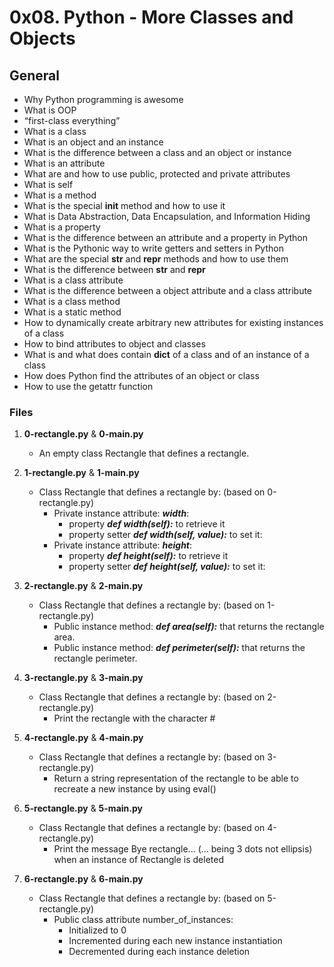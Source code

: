 # 0x08. Python - More Classes and Objects

## General
   - Why Python programming is awesome
   - What is OOP
   - “first-class everything”
   - What is a class
   - What is an object and an instance
   - What is the difference between a class and an object or instance
   - What is an attribute
   - What are and how to use public, protected and private attributes
   - What is self
   - What is a method
   - What is the special __init__ method and how to use it
   - What is Data Abstraction, Data Encapsulation, and Information Hiding
   - What is a property
   - What is the difference between an attribute and a property in Python
   - What is the Pythonic way to write getters and setters in Python
   - What are the special __str__ and __repr__ methods and how to use them
   - What is the difference between __str__ and __repr__
   - What is a class attribute
   - What is the difference between a object attribute and a class attribute
   - What is a class method
   - What is a static method
   - How to dynamically create arbitrary new attributes for existing instances of a class
   - How to bind attributes to object and classes
   - What is and what does contain __dict__ of a class and of an instance of a class
   - How does Python find the attributes of an object or class
   - How to use the getattr function

### Files
1. **0-rectangle.py** & **0-main.py**
   - An empty class Rectangle that defines a rectangle.

2. **1-rectangle.py** & **1-main.py**
   - Class Rectangle that defines a rectangle by: (based on 0-rectangle.py)
     - Private instance attribute: ***width***:
       - property ***def width(self):*** to retrieve it
       - property setter ***def width(self, value):*** to set it:
     - Private instance attribute: ***height***:
       - property ***def height(self):*** to retrieve it
       - property setter ***def height(self, value):*** to set it:
      

3. **2-rectangle.py** & **2-main.py**
   - Class Rectangle that defines a rectangle by: (based on 1-rectangle.py)
     - Public instance method: ***def area(self):*** that returns the rectangle area.
     - Public instance method: ***def perimeter(self):*** that returns the rectangle perimeter.

4. **3-rectangle.py** & **3-main.py**
   - Class Rectangle that defines a rectangle by: (based on 2-rectangle.py)
     - Print the rectangle with the character #

5. **4-rectangle.py** & **4-main.py**
   - Class Rectangle that defines a rectangle by: (based on 3-rectangle.py)
     - Return a string representation of the rectangle to be able to recreate a new instance by using eval()

6. **5-rectangle.py** & **5-main.py**
   - Class Rectangle that defines a rectangle by: (based on 4-rectangle.py)
     - Print the message Bye rectangle... (... being 3 dots not ellipsis) when an instance of Rectangle is deleted

7. **6-rectangle.py** & **6-main.py**
   - Class Rectangle that defines a rectangle by: (based on 5-rectangle.py)
     - Public class attribute number_of_instances:
       - Initialized to 0
       - Incremented during each new instance instantiation
       - Decremented during each instance deletion

